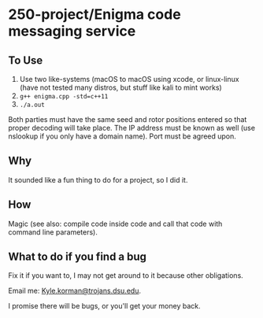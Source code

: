 # 250-project/Enigma code messaging service
## To Use
1. Use two like-systems (macOS to macOS using xcode, or linux-linux (have not tested many distros, but stuff like kali to mint works)
2. `g++ enigma.cpp -std=c++11`
3. `./a.out`

Both parties must have the same seed and rotor positions entered so that proper decoding will take place. The IP address must be known as well (use nslookup if you only have a domain name). Port must be agreed upon.
## Why
It sounded like a fun thing to do for a project, so I did it.
## How
Magic (see also: compile code inside code and call that code with command line parameters).
## What to do if you find a bug
Fix it if you want to, I may not get around to it because other obligations.

Email me: Kyle.korman@trojans.dsu.edu.

I promise there will be bugs, or you'll get your money back.
